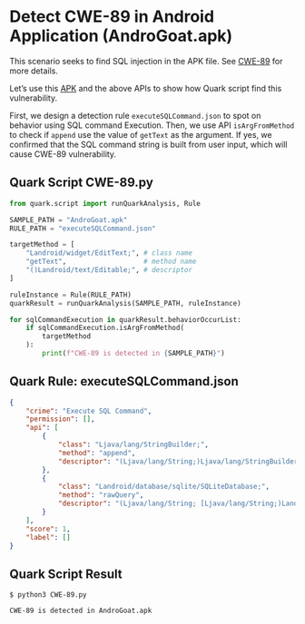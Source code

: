 # Detect CWE-89 in Android Application (AndroGoat.apk)

This scenario seeks to find SQL injection in the APK file. See [CWE-89](https://cwe.mitre.org/data/definitions/89.html) for more details.

Let’s use this [APK](https://github.com/satishpatnayak/AndroGoat) and the above APIs to show how Quark script find this vulnerability.

First, we design a detection rule `executeSQLCommand.json` to spot on behavior using SQL command Execution. Then, we use API `isArgFromMethod` to check if `append` use the value of `getText` as the argument. If yes, we confirmed that the SQL command string is built from user input, which will cause CWE-89 vulnerability.
## Quark Script CWE-89.py
```python
from quark.script import runQuarkAnalysis, Rule

SAMPLE_PATH = "AndroGoat.apk"
RULE_PATH = "executeSQLCommand.json"

targetMethod = [
    "Landroid/widget/EditText;", # class name
    "getText",                   # method name
    "()Landroid/text/Editable;", # descriptor
]

ruleInstance = Rule(RULE_PATH)
quarkResult = runQuarkAnalysis(SAMPLE_PATH, ruleInstance)

for sqlCommandExecution in quarkResult.behaviorOccurList:
    if sqlCommandExecution.isArgFromMethod(
        targetMethod
    ):
        print(f"CWE-89 is detected in {SAMPLE_PATH}")
```

## Quark Rule: executeSQLCommand.json
```json
{
    "crime": "Execute SQL Command",
    "permission": [],
    "api": [
        {
            "class": "Ljava/lang/StringBuilder;",
            "method": "append",
            "descriptor": "(Ljava/lang/String;)Ljava/lang/StringBuilder;"
        },
        {
            "class": "Landroid/database/sqlite/SQLiteDatabase;",
            "method": "rawQuery",
            "descriptor": "(Ljava/lang/String; [Ljava/lang/String;)Landroid/database/Cursor;"
        }
    ],
    "score": 1,
    "label": []
}
```

## Quark Script Result

```
$ python3 CWE-89.py

CWE-89 is detected in AndroGoat.apk
```
